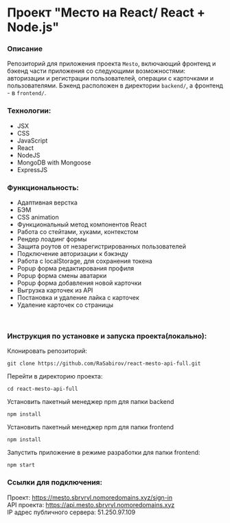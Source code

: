 # Проект "Место на React/ React + Node.js"

### Описание
Репозиторий для приложения проекта `Mesto`, включающий фронтенд и бэкенд части приложения со следующими возможностями: авторизации и регистрации пользователей, операции с карточками и пользователями. Бэкенд расположен в директории `backend/`, а фронтенд - в `frontend/`. 
  

### Технологии:
- JSX
- CSS
- JavaScript
- React
- NodeJS
- MongoDB with Mongoose
- ExpressJS
  </br>

### Функциональность:

- Адаптивная верстка
- БЭМ
- CSS animation
- Функциональный метод компонентов React
- Работа со стейтами, хуками, контекстом
- Рендер лоадинг формы
- Защита роутов от незарегистрированных пользователей
- Подключение авторизации к бэкэнду
- Работа с localStorage, для сохранения токена
- Popup форма редактирования профиля
- Popup форма смены аватарки
- Popup форма добавления новой карточки
- Выгрузка карточек из API
- Постановка и удаление лайка с карточек
- Удаление карточек со страницы
</br>

### Инструкция по установке и запуска проекта(локально):

Клонировать репозиторий:

```no-highlight
git clone https://github.com/RaSabirov/react-mesto-api-full.git
```

Перейти в директорию проекта:

```no-highlight
cd react-mesto-api-full
```

Установить пакетный менеджер npm для папки backend

```no-highlight
npm install
```

Установить пакетный менеджер npm для папки frontend

```no-highlight
npm install
```

Запустить приложение в режиме разработки для папки frontend:

```no-highlight
npm start
```

### Ссылки для подключения:
Проект: https://mesto.sbrvrvl.nomoredomains.xyz/sign-in
</br>
API проекта: https://api.mesto.sbrvrvl.nomoredomains.xyz
</br>
IP адрес публичного сервера:
51.250.97.109
